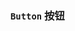 ### `Button` 按钮

<ClientOnly>
<template>
  <ShowComponent label="类型">
    <template #component-body>
      <ShowComponentItem>
        <smile-button>Primary</smile-button>
      </ShowComponentItem>
      <ShowComponentItem>
        <smile-button type="secondary">Secondary</smile-button>
      </ShowComponentItem>
      <ShowComponentItem>
        <smile-button type="success">Success</smile-button>
      </ShowComponentItem>
      <ShowComponentItem>
        <smile-button type="warning">Warning</smile-button>
      </ShowComponentItem>
      <ShowComponentItem>
        <smile-button type="danger">Danger</smile-button>
      </ShowComponentItem>
      <ShowComponentItem>
        <smile-button type="info">Info</smile-button>
      </ShowComponentItem>
    </template>
  <template #component-code>

  ```vue
  <smile-button>Primary</smile-button>
  <smile-button type="secondary">Secondary</smile-button>
  <smile-button type="success">Success</smile-button>
  <smile-button type="warning">Warning</smile-button>
  <smile-button type="danger">Danger</smile-button>
  <smile-button type="info">Info</smile-button>
  ```
  </template>
  </ShowComponent>
</template>
</ClientOnly>
